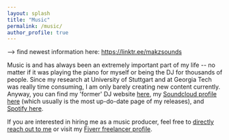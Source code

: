 ```yaml
---
layout: splash
title: "Music"
permalink: /music/
author_profile: true
---
```


--> find newest information here: https://linktr.ee/makzsounds

Music is and has always been an extremely important part of my life -- no matter if it was playing the piano for myself or being the DJ for thousands of people. Since my research at University of Stuttgart and at Georgia Tech was really time consuming, I am only barely creating new content currently. Anyway, you can find my 'former' DJ website [here](https://www.djmakz.de/), my [Soundcloud profile here](https://soundcloud.com/makz-969860584) (which usually is the most up-do-date page of my releases), and [Spotify here](https://open.spotify.com/artist/34vYufP5UYwhMAqZiPeeEq?si=pwC58am2SveDUN4N0dRDWw).

If you are interested in hiring me as a music producer, feel free to [directly reach out to me](mailto:m.schmitz096@outlook.com) or visit my [Fiverr freelancer profile](https://www.fiverr.com/makzsounds?up_rollout=true).